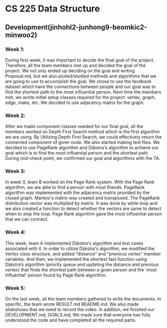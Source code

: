 # CS 225 Data Structure
## Development(jinhohl2-junhong9-beomkic2-minwoo2)
### Week 1:
During first week, it was important to decide the final goal of the project. Therefore, all the team members met up and decided the goal of the project.
We not only ended up deciding on the goal and writing Proposal.md, but we also picked/studied methods and algorithms that we are going to use to accomplish the goal. We chose to use the facebook dataset which have the connections between people and our goal was to find the shortest path to the most influential person.
Next time the members met, we wrote initial setup classes required for the project: vertex, graph, edge, make, etc. We decided to use adjacency matrix for the graph.

### Week 2:
After we made component classes needed for our final goal, all the members worked on Depth First Search method which is the first algorithm we are using.
By Utilizing Depth First Search, we could effectively return the connected component of given node. We also started making test files. We decided to use PageRank algorithm and Dijkstra's algorithm to achieve our goal which is to find the most influential person and the shortest path.
During mid-check point, we confirmed our goal and algorithms with the TA.

### Week 3:
In week 3, team B worked on the Page Rank system. With the Page Rank algorithm, we are able to find a person with most friends. PageRank algorithm was implemented with the adjacency matrix provided by the closed graph. Markov's matrix was created and transposed. The PageRank distribution vector was multiplied by matrix.  It was done by while loop and we also created a function to detect whether the vectors are same to detect when to stop the loop. Page Rank algorithm gave the most influential person that we can connect. 

### Week 4:
This week, team A implemented Dijkstra's algorithm and test cases associated with it. In order to utilize Dijkstra's algorithm, we modified the Vertex class structure, and added “distance” and “previous vertex” member variables. And then, we implemented the shortest fast function using Dijkstra’s algorithm (priority queue and updating the distance and previous vertex) that finds the shortest path between a given person and the 'most influential' person found by Page Rank algorithm.

### Week 5:
On the last week, all the team members gathered to write the documents. In specific, the team wrote RESULT.md README.md. We also made slideshows that we need to record the video. In addition, we finished our DEVELOPMENT.md, GOALS.md,  We made sure that everyone has fully understood the code and have completed all the required parts.
